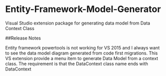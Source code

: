 # Entity-Framework-Model-Generator
Visual Studio extension package for generating data model from Data Context Class

##Release Notes

Entity framework powertools is not working for VS 2015 and I always want to see the data model diagram generated from code first migrations.
This VS extension provide a menu item to generate Data Model from a context class. The requirement is that the DataContext class name ends with DataContext

